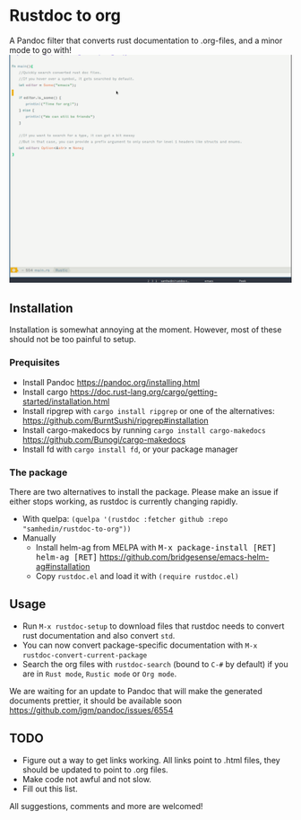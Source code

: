 # Rustdoc to org
A Pandoc filter that converts rust documentation to .org-files, and a minor mode to go with!
![Demo with helm ag](demo.gif)

## Installation

Installation is somewhat annoying at the moment. However, most of these should not be too painful to setup.

### Prequisites

* Install Pandoc https://pandoc.org/installing.html
* Install cargo https://doc.rust-lang.org/cargo/getting-started/installation.html
* Install ripgrep with `cargo install ripgrep` or one of the alternatives: https://github.com/BurntSushi/ripgrep#installation
* Install cargo-makedocs by running `cargo install cargo-makedocs` https://github.com/Bunogi/cargo-makedocs
* Install fd with `cargo install fd`, or your package manager

### The package

There are two alternatives to install the package. Please make an issue if either stops working, as rustdoc is currently changing rapidly.

* With quelpa: `(quelpa '(rustdoc :fetcher github :repo "samhedin/rustdoc-to-org"))`
* Manually
    * Install helm-ag from MELPA with <kbd>M-x package-install [RET] helm-ag [RET]</kbd> https://github.com/bridgesense/emacs-helm-ag#installation
    * Copy `rustdoc.el` and load it with `(require rustdoc.el)`

## Usage

* Run `M-x rustdoc-setup` to download files that rustdoc needs to convert rust documentation and also convert `std`.
* You can now convert package-specific documentation with `M-x rustdoc-convert-current-package`
* Search the org files with `rustdoc-search` (bound to `C-#` by default) if you are in `Rust mode`, `Rustic mode` or `Org mode`.

We are waiting for an update to Pandoc that will make the generated documents prettier, it should be available soon https://github.com/jgm/pandoc/issues/6554

## TODO

* Figure out a way to get links working. All links point to .html files, they should be updated to point to .org files.
* Make code not awful and not slow.
* Fill out this list.

All suggestions, comments and more are welcomed!
